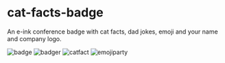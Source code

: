 # cat-facts-badge
An e-ink conference badge with cat facts, dad jokes, emoji and your name and company logo.

![badge](https://github.com/user-attachments/assets/a579a34a-0bf2-4f0e-98c0-9a06c25dcf5a)
![badger](https://github.com/user-attachments/assets/827d370e-3055-4ac4-aa61-e567bb66ebcf)
![catfact](https://github.com/user-attachments/assets/8e7a0bd5-869a-49e1-a422-0ac707ad6a26)
![emojiparty](https://github.com/user-attachments/assets/c92402fb-20a0-48c4-a8db-6a0ed769d5ab)

